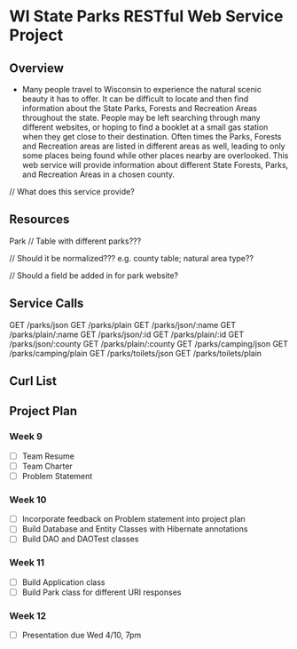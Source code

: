 # WI State Parks RESTful Web Service Project

## Overview
- Many people travel to Wisconsin to experience the natural scenic beauty it has to offer. It can be difficult to
locate and then find information about the State Parks, Forests and Recreation Areas throughout the state. People may
be left searching through many different websites, or hoping to find a booklet at a small gas station when they get
close to their destination. Often times the Parks, Forests and Recreation areas are listed in different areas as well,
leading to only some places being found while other places nearby are overlooked. This web service will provide
information about different State Forests, Parks, and Recreation Areas in a chosen county.

// What does this service provide?

## Resources

Park
// Table with different parks???

// Should it be normalized??? e.g. county table; natural area type??

// Should a field be added in for park website?

## Service Calls

GET /parks/json
GET /parks/plain
GET /parks/json/:name
GET /parks/plain/:name
GET /parks/json/:id
GET /parks/plain/:id
GET /parks/json/:county
GET /parks/plain/:county
GET /parks/camping/json
GET /parks/camping/plain
GET /parks/toilets/json
GET /parks/toilets/plain

## Curl List

## Project Plan
### Week 9
- [ ] Team Resume
- [ ] Team Charter
- [ ] Problem Statement
### Week 10
- [ ] Incorporate feedback on Problem statement into project plan
- [ ] Build Database and Entity Classes with Hibernate annotations
- [ ] Build DAO and DAOTest classes

### Week 11
- [ ] Build Application class
- [ ] Build Park class for different URI responses

### Week 12
- [ ] Presentation due Wed 4/10, 7pm